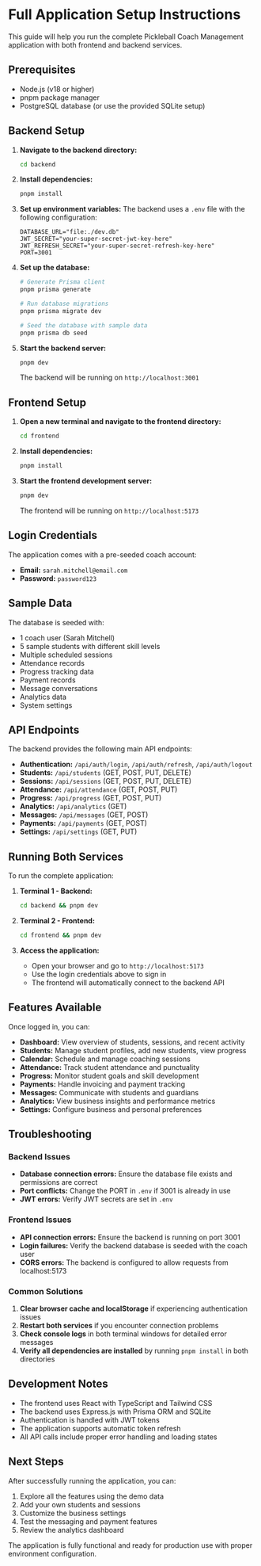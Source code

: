 # Full Application Setup Instructions

This guide will help you run the complete Pickleball Coach Management application with both frontend and backend services.

## Prerequisites

- Node.js (v18 or higher)
- pnpm package manager
- PostgreSQL database (or use the provided SQLite setup)

## Backend Setup

1. **Navigate to the backend directory:**
   ```bash
   cd backend
   ```

2. **Install dependencies:**
   ```bash
   pnpm install
   ```

3. **Set up environment variables:**
   The backend uses a `.env` file with the following configuration:
   ```
   DATABASE_URL="file:./dev.db"
   JWT_SECRET="your-super-secret-jwt-key-here"
   JWT_REFRESH_SECRET="your-super-secret-refresh-key-here"
   PORT=3001
   ```

4. **Set up the database:**
   ```bash
   # Generate Prisma client
   pnpm prisma generate
   
   # Run database migrations
   pnpm prisma migrate dev
   
   # Seed the database with sample data
   pnpm prisma db seed
   ```

5. **Start the backend server:**
   ```bash
   pnpm dev
   ```
   
   The backend will be running on `http://localhost:3001`

## Frontend Setup

1. **Open a new terminal and navigate to the frontend directory:**
   ```bash
   cd frontend
   ```

2. **Install dependencies:**
   ```bash
   pnpm install
   ```

3. **Start the frontend development server:**
   ```bash
   pnpm dev
   ```
   
   The frontend will be running on `http://localhost:5173`

## Login Credentials

The application comes with a pre-seeded coach account:

- **Email:** `sarah.mitchell@email.com`
- **Password:** `password123`

## Sample Data

The database is seeded with:
- 1 coach user (Sarah Mitchell)
- 5 sample students with different skill levels
- Multiple scheduled sessions
- Attendance records
- Progress tracking data
- Payment records
- Message conversations
- Analytics data
- System settings

## API Endpoints

The backend provides the following main API endpoints:

- **Authentication:** `/api/auth/login`, `/api/auth/refresh`, `/api/auth/logout`
- **Students:** `/api/students` (GET, POST, PUT, DELETE)
- **Sessions:** `/api/sessions` (GET, POST, PUT, DELETE)
- **Attendance:** `/api/attendance` (GET, POST, PUT)
- **Progress:** `/api/progress` (GET, POST, PUT)
- **Analytics:** `/api/analytics` (GET)
- **Messages:** `/api/messages` (GET, POST)
- **Payments:** `/api/payments` (GET, POST)
- **Settings:** `/api/settings` (GET, PUT)

## Running Both Services

To run the complete application:

1. **Terminal 1 - Backend:**
   ```bash
   cd backend && pnpm dev
   ```

2. **Terminal 2 - Frontend:**
   ```bash
   cd frontend && pnpm dev
   ```

3. **Access the application:**
   - Open your browser and go to `http://localhost:5173`
   - Use the login credentials above to sign in
   - The frontend will automatically connect to the backend API

## Features Available

Once logged in, you can:

- **Dashboard:** View overview of students, sessions, and recent activity
- **Students:** Manage student profiles, add new students, view progress
- **Calendar:** Schedule and manage coaching sessions
- **Attendance:** Track student attendance and punctuality
- **Progress:** Monitor student goals and skill development
- **Payments:** Handle invoicing and payment tracking
- **Messages:** Communicate with students and guardians
- **Analytics:** View business insights and performance metrics
- **Settings:** Configure business and personal preferences

## Troubleshooting

### Backend Issues

- **Database connection errors:** Ensure the database file exists and permissions are correct
- **Port conflicts:** Change the PORT in `.env` if 3001 is already in use
- **JWT errors:** Verify JWT secrets are set in `.env`

### Frontend Issues

- **API connection errors:** Ensure the backend is running on port 3001
- **Login failures:** Verify the backend database is seeded with the coach user
- **CORS errors:** The backend is configured to allow requests from localhost:5173

### Common Solutions

1. **Clear browser cache and localStorage** if experiencing authentication issues
2. **Restart both services** if you encounter connection problems
3. **Check console logs** in both terminal windows for detailed error messages
4. **Verify all dependencies are installed** by running `pnpm install` in both directories

## Development Notes

- The frontend uses React with TypeScript and Tailwind CSS
- The backend uses Express.js with Prisma ORM and SQLite
- Authentication is handled with JWT tokens
- The application supports automatic token refresh
- All API calls include proper error handling and loading states

## Next Steps

After successfully running the application, you can:

1. Explore all the features using the demo data
2. Add your own students and sessions
3. Customize the business settings
4. Test the messaging and payment features
5. Review the analytics dashboard

The application is fully functional and ready for production use with proper environment configuration.